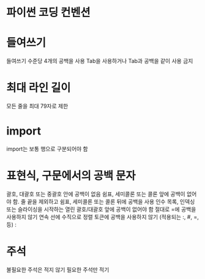 # 파이썬 코딩 컨벤션

# 들여쓰기
들여쓰기 수준당 4개의 공백을 사용
Tab을 사용하거나 Tab과 공백을 같이 사용 금지

# 최대 라인 길이
모든 줄을 최대 79자로 제한

# import
import는 보통 행으로 구분되어야 함

# 표현식, 구문에서의 공백 문자

괄호, 대괄호 또는 중괄호 안에 공백이 없음
쉼표, 세미콜론 또는 콜론 앞에 공백이 없어야 함. 줄 끝을 제외하고 쉼표, 세미콜론 또는 콜론 뒤에 공백을 사용
인수 목록, 인덱싱 또는 슬라이싱을 시작하는 열린 괄호/대괄호 앞에 공백이 없어야 함
절대로 =에 공백을 사용하지 않기
연속 선에 수직으로 정렬 토큰에 공백을 사용하지 않기 (적용되는 :, #, =, 등) :

# 주석
불필요한 주석은 적지 않기
필요한 주석만 적기
